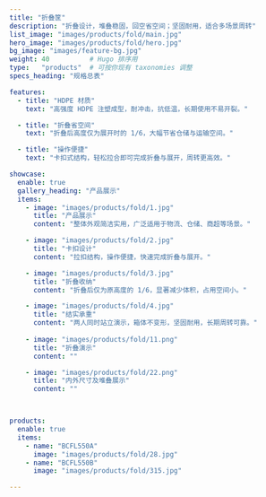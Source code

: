 ```yaml
---
title: "折叠筐"
description: "折叠设计，堆叠稳固，回空省空间；坚固耐用，适合多场景周转"
list_image: "images/products/fold/main.jpg"
hero_image: "images/products/fold/hero.jpg"
bg_image: "images/feature-bg.jpg"
weight: 40          # Hugo 排序用
type:   "products"  # 可按你现有 taxonomies 调整
specs_heading: "规格总表"

features:
  - title: "HDPE 材质"
    text: "高强度 HDPE 注塑成型，耐冲击，抗低温，长期使用不易开裂。"

  - title: "折叠省空间"
    text: "折叠后高度仅为展开时的 1/6，大幅节省仓储与运输空间。"

  - title: "操作便捷"
    text: "卡扣式结构，轻松拉合即可完成折叠与展开，周转更高效。"

showcase:
  enable: true
  gallery_heading: "产品展示"
  items:
    - image: "images/products/fold/1.jpg"
      title: "产品展示"
      content: "整体外观简洁实用，广泛适用于物流、仓储、商超等场景。"

    - image: "images/products/fold/2.jpg"
      title: "卡扣设计"
      content: "拉扣结构，操作便捷，快速完成折叠与展开。"

    - image: "images/products/fold/3.jpg"
      title: "折叠收纳"
      content: "折叠后仅为原高度的 1/6，显著减少体积，占用空间小。"

    - image: "images/products/fold/4.jpg"
      title: "结实承重"
      content: "两人同时站立演示，箱体不变形，坚固耐用，长期周转可靠。"
    
    - image: "images/products/fold/11.png"
      title: "折叠演示"
      content: ""

    - image: "images/products/fold/22.png"
      title: "内外尺寸及堆叠展示"
      content: ""



products:
  enable: true
  items:
    - name: "BCFL550A"
      image: "images/products/fold/28.jpg"
    - name: "BCFL550B"
      image: "images/products/fold/315.jpg"

---
```

